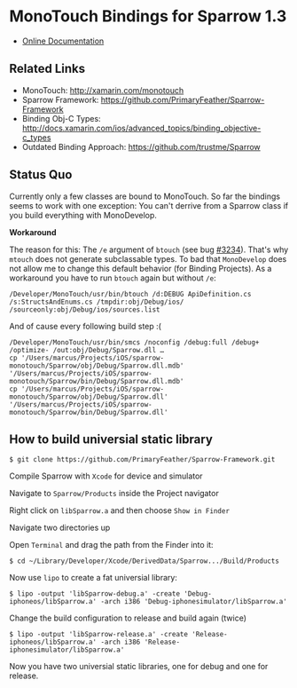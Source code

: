 # MonoTouch Bindings for Sparrow 1.3

 - [Online Documentation](https://github.com/goosefx/sparrow-monotouch/blob/master/Sparrow/doc/index.md)

## Related Links

 - MonoTouch: http://xamarin.com/monotouch
 - Sparrow Framework: https://github.com/PrimaryFeather/Sparrow-Framework
 - Binding Obj-C Types: http://docs.xamarin.com/ios/advanced_topics/binding_objective-c_types
 - Outdated Binding Approach: https://github.com/trustme/Sparrow

## Status Quo

Currently only a few classes are bound to MonoTouch. So far the bindings seems to work with one exception: You can't derrive from a Sparrow class if you build everything with MonoDevelop.

**Workaround**

The reason for this: The `/e` argument of `btouch` (see bug [#3234](https://bugzilla.xamarin.com/show_bug.cgi?id=3234)). That's why `mtouch` does not generate subclassable types. To bad that `MonoDevelop` does not allow me to change this default behavior (for Binding Projects). As a workaround you have to run `btouch` again but without `/e`:

	/Developer/MonoTouch/usr/bin/btouch /d:DEBUG ApiDefinition.cs /s:StructsAndEnums.cs /tmpdir:obj/Debug/ios/ /sourceonly:obj/Debug/ios/sources.list	
And of cause every following build step :( 
	
	/Developer/MonoTouch/usr/bin/smcs /noconfig /debug:full /debug+ /optimize- /out:obj/Debug/Sparrow.dll …
	cp '/Users/marcus/Projects/iOS/sparrow-monotouch/Sparrow/obj/Debug/Sparrow.dll.mdb' '/Users/marcus/Projects/iOS/sparrow-monotouch/Sparrow/bin/Debug/Sparrow.dll.mdb'
	cp '/Users/marcus/Projects/iOS/sparrow-monotouch/Sparrow/obj/Debug/Sparrow.dll' '/Users/marcus/Projects/iOS/sparrow-monotouch/Sparrow/bin/Debug/Sparrow.dll'

## How to build universial static library

	$ git clone https://github.com/PrimaryFeather/Sparrow-Framework.git

Compile Sparrow with `Xcode` for device and simulator

Navigate to `Sparrow/Products` inside the Project navigator

Right click on `libSparrow.a` and then choose `Show in Finder`

Navigate two directories up
 
Open `Terminal` and drag the path from the Finder into it:
 
 	$ cd ~/Library/Developer/Xcode/DerivedData/Sparrow.../Build/Products

Now use `lipo` to create a fat universial library:

	$ lipo -output 'libSparrow-debug.a' -create 'Debug-iphoneos/libSparrow.a' -arch i386 'Debug-iphonesimulator/libSparrow.a'

Change the build configuration to release and build again (twice)

	$ lipo -output 'libSparrow-release.a' -create 'Release-iphoneos/libSparrow.a' -arch i386 'Release-iphonesimulator/libSparrow.a'

Now you have two universial static libraries, one for debug and one for release.

